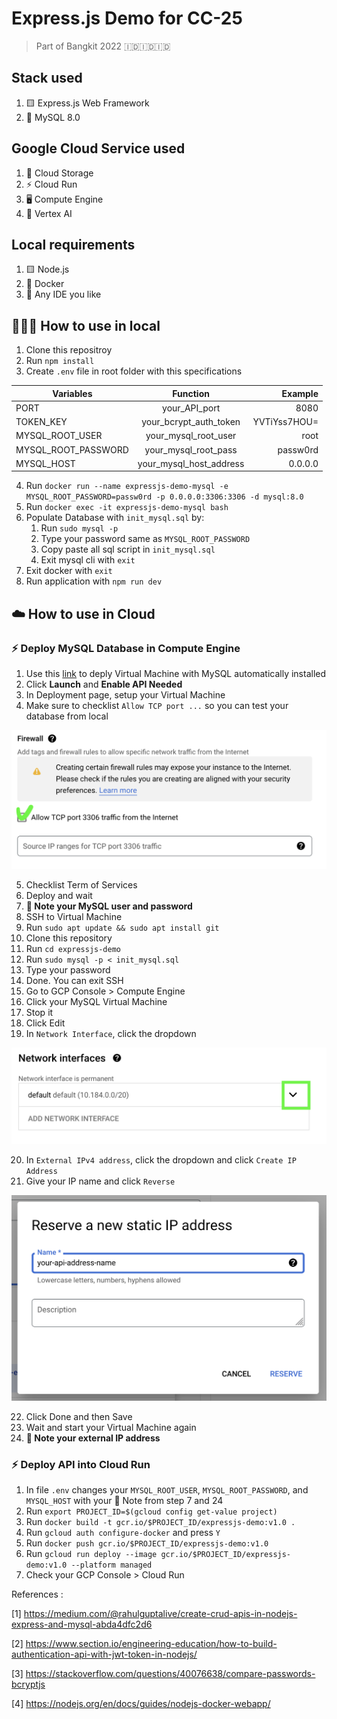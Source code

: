 # Express.js Demo for CC-25
> Part of Bangkit 2022 🇮🇩🇮🇩🇮🇩

## Stack used
1. 🟨 Express.js Web Framework
2. 💾 MySQL 8.0

## Google Cloud Service used
1. 💾 Cloud Storage
2. ⚡️ Cloud Run
3. 🖥 Compute Engine
4. 🤖 Vertex AI

## Local requirements
1. 🟨 Node.js
2. 🐳 Docker
3. 🚦 Any IDE you like

## 👨🏽‍💻 How to use in local
1. Clone this repositroy
2. Run `npm install`
3. Create `.env` file in root folder with this specifications

| Variables             | Function                | Example       |
| --------------------- |:-----------------------:| -------------:|
| PORT                  | your_API_port           | 8080          |
| TOKEN_KEY             | your_bcrypt_auth_token  | YVTiYss7HOU=  |
| MYSQL_ROOT_USER       | your_mysql_root_user    | root          |
| MYSQL_ROOT_PASSWORD   | your_mysql_root_pass    | passw0rd      |
| MYSQL_HOST            | your_mysql_host_address | 0.0.0.0       |

4. Run `docker run --name expressjs-demo-mysql -e MYSQL_ROOT_PASSWORD=passw0rd -p 0.0.0.0:3306:3306 -d mysql:8.0`
5. Run `docker exec -it expressjs-demo-mysql bash`
6. Populate Database with `init_mysql.sql` by:
    1. Run `sudo mysql -p`
    2. Type your password same as `MYSQL_ROOT_PASSWORD`
    3. Copy paste all sql script in `init_mysql.sql`
    4. Exit mysql cli with `exit`
7. Exit docker with `exit`
8. Run application with `npm run dev`

## ☁️ How to use in Cloud

### ⚡️ Deploy MySQL Database in Compute Engine
1. Use this [link](https://console.cloud.google.com/marketplace/product/click-to-deploy-images/mysql) to deply Virtual Machine with MySQL automatically installed
2. Click **Launch** and **Enable API Needed**
3. In Deployment page, setup your Virtual Machine
4. Make sure to checklist `Allow TCP port ...` so you can test your database from local

![alt text](assets/img/mysql-firewall.png "Allow TCP port firewall")

5. Checklist Term of Services
6. Deploy and wait
7. **📝 Note your MySQL user and password**
8. SSH to Virtual Machine
9. Run `sudo apt update && sudo apt install git`
10. Clone this repository
11. Run `cd expressjs-demo`
12. Run `sudo mysql -p < init_mysql.sql`
13. Type your password
14. Done. You can exit SSH
15. Go to GCP Console > Compute Engine
16. Click your MySQL Virtual Machine
17. Stop it
18. Click Edit
19. In `Network Interface`, click the dropdown

![alt text](assets/img/mysql-ni.png "Allow TCP port firewall")

20. In `External IPv4 address`, click the dropdown and click `Create IP Address`
21. Give your IP name and click `Reverse`

![alt text](assets/img/mysql-ext-ip.png "Allow TCP port firewall")

22. Click Done and then Save
23. Wait and start your Virtual Machine again
24. **📝 Note your external IP address**

### ⚡️ Deploy API into Cloud Run
1. In file `.env` changes your `MYSQL_ROOT_USER`, `MYSQL_ROOT_PASSWORD`, and `MYSQL_HOST` with your 📝 Note from step 7 and 24
2. Run `export PROJECT_ID=$(gcloud config get-value project)`
3. Run `docker build -t gcr.io/$PROJECT_ID/expressjs-demo:v1.0 .`
4. Run `gcloud auth configure-docker` and press `Y`
5. Run `docker push gcr.io/$PROJECT_ID/expressjs-demo:v1.0`
6. Run `gcloud run deploy --image gcr.io/$PROJECT_ID/expressjs-demo:v1.0 --platform managed`
7. Check your GCP Console > Cloud Run

References : 

[1] https://medium.com/@rahulguptalive/create-crud-apis-in-nodejs-express-and-mysql-abda4dfc2d6

[2] https://www.section.io/engineering-education/how-to-build-authentication-api-with-jwt-token-in-nodejs/

[3] https://stackoverflow.com/questions/40076638/compare-passwords-bcryptjs

[4] https://nodejs.org/en/docs/guides/nodejs-docker-webapp/
